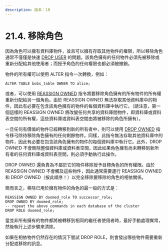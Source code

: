 ```yaml
---
description: 版本：10
---
```


# 21.4. 移除角色

因為角色可以擁有資料庫物件，並且可以擁有存取其他物件的權限，所以移除角色通常不僅僅是快速 [DROP USER](../../reference/sql-commands/drop-user.md) 的問題。該角色擁有的任何物件必須先被移除或重新分配給其他使用者；而授予角色的任何權限也都必須被撤銷。

物件的所有權可以使用 ALTER 指令一次轉換，例如：

```text
ALTER TABLE bobs_table OWNER TO alice;
```

或者，可以使用 [REASSIGN OWNED](../../reference/sql-commands/reassign-owned.md) 指令將要移除角色擁有的所有物件的所有權重新分配給另一個角色。由於 REASSIGN OWNED 無法存取其他資料庫中的物件，因此有必要在包含該角色擁有的物件的每個資料庫中執行它。（請注意，第一個這樣的 REASSIGN OWNED 將改變任何共享的資料庫間物件，即資料庫或資料表空間的所有權，這些資料庫或資料表空間由將被移除的角色所擁有）。

一旦任何有價值的物件已經轉移到新的所有者中，則可以使用 [DROP OWNED](../../reference/sql-commands/drop-owned.md) 指令移弓除待移除角色擁有的任何剩餘物件。同樣，此指令無法存取其他資料庫中的物件，因此有必要在包含該角色擁有的物件的每個資料庫中執行它。此外，DROP OWNED 不會刪除整個資料庫或資料表空間，因此如果角色擁有尚未轉移到新所有者的任何資料庫或資料表空間，則必須手動執行此操作。

DROP OWNED 還負責為不屬於它的物件移除授予目標角色的所有權限。由於 REASSIGN OWNED 不會觸及這些物件，因此通常需要運行 REASSIGN OWNED 和 DROP OWNED（按此順序！）以完全移除要移除的角色的相依關係。

簡而言之，移除已用於擁有物件的角色的最一般的方式是：

```text
REASSIGN OWNED BY doomed_role TO successor_role;
DROP OWNED BY doomed_role;
-- repeat the above commands in each database of the cluster
DROP ROLE doomed_role;
```

當並非所有擁有的物件都將被轉移到相同的繼任者使用者時，最好手動處理異常，然後執行上述步驟來清除。

如果在相依物件仍然存在的情況下嘗試 DROP ROLE，則會發出哪些物件需要重新分配或移除的訊息。

